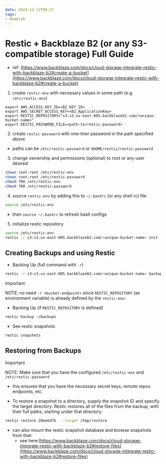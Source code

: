 ```yaml
---
date: 2024-12-12T00:27
tags: 
- Homelab
---
```

<!-- 2024-12-12-0027 (December 12, 2024 12:27:52 AM) -->

# Restic + Backblaze B2 (or any S3-compatible storage) Full Guide

- ref: [https://www.backblaze.com/docs/cloud-storage-integrate-restic-with-backblaze-b2#create-a-bucket](https://www.backblaze.com/docs/cloud-storage-integrate-restic-with-backblaze-b2#create-a-bucket)

1. create `restic-env` with necessary values in some path (e.g. `/etc/restic-env`)
```env
export AWS_ACCESS_KEY_ID=<B2_KEY_ID>
export AWS_SECRET_ACCESS_KEY=<B2_ApplicationKey>
export RESTIC_REPOSITORY="s3:s3.us-east-005.backblazeb2.com/<unique-bucket-name>"
export RESTIC_PASSWORD_FILE=<path-to/restic-password>
```

2. create `restic-password` with one-liner password in the path specified above
- paths can be `/etc/restic-password` or `$HOME/restic/restic-password`


3. change ownership and permissions (optional) to root or any user desired
```bash
chown root:root /etc/restic-env
chown root:root /etc/restic-password
chmod 700 /etc/restic-env
chmod 700 /etc/restic-password
```

4. source `restic-env` by adding this to `~/.bashrc` (or any shell rc) file 
```bash
source /etc/restic-env
```
- then `source ~/.bashrc` to refresh bash configs

5. initialize restic repository
```bash
source /etc/restic-env
restic -r s3:s3.us-east-005.backblazeb2.com/<unique-bucket-name> init
```

## Creating Backups and using Restic

- Backing Up (full command with `-r`)
```bash
restic -r s3:s3.us-east-005.backblazeb2.com/<unique-bucket-name> backup ~/backups
```

> [!IMPORTANT]
> NOTE: no need `-r <bucket-endpoint>` since `RESTIC_REPOSITORY` (as environment variable) is already defined by the `restic-env`:

- Backing Up (if `RESTIC_REPOSITORY` is defined)
```bash
restic backup ~/backups
```

- See restic snapshots
```bash
restic snapshots
```

## Restoring from Backups

> [!IMPORTANT]
> NOTE: Make sure that you have the configured `/etc/restic-env` and  `/etc/restic-password`
> - this ensures that you have the necessary secret keys, remote repos endpoints, etc.

- To restore a snapshot to a directory, supply the snapshot ID and specify the target directory. Restic restores all of the files from the backup, with their full paths, starting under that directory:
```bash
restic restore 20ee6d7b  --target /tmp/restore
```

- can also mount the restic snapshot database and browse snapshots from that:
    - see here:[https://www.backblaze.com/docs/cloud-storage-integrate-restic-with-backblaze-b2#restore-files](https://www.backblaze.com/docs/cloud-storage-integrate-restic-with-backblaze-b2#restore-files)
